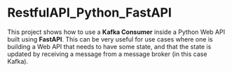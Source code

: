 # RestfulAPI_Python_FastAPI
This project shows how to use a **Kafka Consumer** inside a Python Web API built using  **FastAPI**. This can be very useful for use cases where one is building a Web API that  needs to have some state, and that the state is updated by receiving a message from a  message broker (in this case Kafka).
